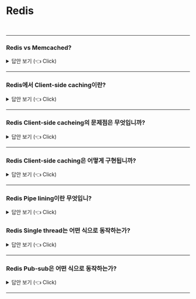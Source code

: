 # Redis
<br>

-----------------------

### Redis vs Memcached?

<details>
   <summary> 답안 보기 (👈 Click)</summary>
<br />
 
   1. Redis
  - Redis는 캐시 솔루션 + 저장소입니다. <br>
  - Redis는 Key-value, List, Hash, Set, Sorted Set과 같은 다양한 자료구조를 지원합니다. <br>
  - Redis는 싱글 스레드로 동작합니다. <br>
  - Redis는 트랜잭션, 스냅샷, Replication, Pub/sub, Lua Scripting과 같은 기능을 지원합니다. <br>
   
   2. Memcached 
  - Memcached는 캐시 솔루션입니다.
  - Memcached는 Key-value 자료구조를 지원합니다.
  - Memcached는 멀티 스레드로 동작합니다. 
</details>

-----------------------

### Redis에서 Client-side caching이란?

<details>
   <summary> 답안 보기 (👈 Click)</summary>
<br />
 [참고: https://redis.io/docs/manual/client-side-caching/]

- 클라이언트 측 캐싱은 고성능 서비스를 만드는데 사용되는 기술입니다
  데이터베이스 노드와 비교하여 일반적으로 별개의 컴퓨터인 서버인 애플리케이션 서버에서
  사용 가능한 메모리를 활용하여 데이터베이스 정보의 일부 하위 집합을 애플리케이션 측에 직접 저장합니다.

  일반적으로 데이터가 필요한 경우 애플리케이션 서버는 다음 다이어그램과 같이 이러한 정보에 대해 데이터베이스에 요청합니다.
  +-------------+                                +----------+
|             | ------- GET user:1234 -------> |          |
| Application |                                | Database |
|             | <---- username = Alice ------- |          |
+-------------+                                +----------+
   클라이언트 측 캐싱이 사용되면 애플리케이션은 인기 있는 쿼리의 응답을 애플리케이션 메모리 내부에
   직접 저장하므로 나중에 데이터베이스에 다시 접속하지 않고도 이러한 응답을 재사용할 수 있습니다.
   +-------------+                                +----------+
|             |                                |          |
| Application |       ( No chat needed )       | Database |
|             |                                |          |
+-------------+                                +----------+
| Local cache |
|             |
| user:1234 = |
| username    |
| Alice       |
+-------------+
  - 로컬 캐시에 사용되는 애플리케이션 메모리는 그다지 크지 않을 수 있지만,
    로컬 컴퓨터 메모리에 액세스하는데 필요한 시간은 데이터베이스와 같은
    네트워크 서비스에 액세스하는 것과 비교할 때 훨씬 적습니다.
    동일한 작은 비율의 데이터가 자주 액세스되기 때문에 이 패턴은 애플리케이션이 데이터를
    가져오는 대기 시간과 동시에 데이터베이스 측의 로드를 크게 줄일 수 있습니다.

  - 또한, 항목이 매우 드물게 변경되는 많은 데이터 세트가 있습니다.
    예를 들어, 소셜 네트워크의 대부분의 사용자 게시물은 변경할 수 없거나
    사용자가 거의 편집하지 않습니다 .
    여기에 일반적으로 소수의 게시물이 매우 인기가 있다는 사실을 추가하면
    소수의 사용자가 팔로워가 많거나 최근 게시물의 가시성이 훨씬 높기 때문에
    이러한 패턴이 나타날 수 있는 이유는 분명합니다. 

  - 일반적으로 클라이언트 쪽 캐싱의 두 가지 주요 이점은 다음과 같습니다.
  (1) 매우 짧은 대기 시간으로 데이터를 사용할 수 있습니다
  (2) 데이터베이스 시스템은 더 적은 쿼리를 수신하므로, 더 적은 수의 노드로 동일한 데이터 세트를 제공할 수 있습니다. 
</details>

-----------------------

### Redis Client-side cacheing의 문제점은 무엇입니까?

<details>
   <summary> 답안 보기 (👈 Click)</summary>
<br />
[참고: https://redis.io/docs/manual/client-side-caching/] 
+ 컴퓨터 과학에는 두 가지 어려운 문제가 있습니다
  위 패턴의 문제점은 사용자에게 오래된 데이터가 표시되지 않도록 애플리케이션이 보유하고 있는 정보를
  무효화하는 방법입니다.
  예를 들어, 위의 애플리케이션이 user:1234에 대한 정보를 로컬로 캐시한 후 Alice는 자신의 사용자 이름을
  Flora로 업데이트할 수 있습니다.
  그러나 응용 프로그램은 사용자:1234의 이전 사용자 이름을 계속 제공할 수 있습니다.
  
  때때로 우리가 모델링하는 정확한 애플리케이션에 따라 이것은 큰 문제가 아니므로,
  클라이언트는 캐시된 정보에 대해 고정된 최대 "수명"을 사용합니다.
  일정 시간이 지나면 해당 정보는 더 이상 유효하지 않은 것으로 간주됩니다. 

  더 복잡한 패턴은 Redis를 사용할 때 Pub/Sub 시스템을 활용하여 수신 클라이언트에 무효화 메시지를 보냅니다. 
  이것은 작동하도록 만들 수 있지만 사용되는 대역폭의 관점에서 볼 때, 까다롭고 비용이 많이 듭니다. 
  왜냐하면 특정 클라이언트가 무효화된 데이터의 복사본을 가지고 있지 않은 경우에도
  이러한 패턴은 종종 애플리케이션의 모든 클라이언트에 무효화 메시지를 보내는 것과 관련되기 때문입니다. 
  또한, 데이터를 변경하는 모든 애플리케이션 쿼리는 PUBLISH 명령을 사용해야 하므로
  데이터베이스에서 이 명령을 처리하는데 더 많은 CPU 시간이 소요됩니다. 

  사용되는 스키마에 관계없이 간단한 사실이 있습니다.
  매우 큰 응용 프로그램은 빠른 저장 또는 빠른 캐시 서버를 갖는 다음 논리적 단계이기 때문에
  어떤 형태의 클라이언트 측 캐싱을 구현합니다.
  이러한 이유로 Redis6는 클라이언트 측 캐싱에 대한 직접적인 지원을 구현하여
  이 패턴을 훨씬 더 간단하게 구현하고, 액세스 가능하며 안정적이고 효율적으로 만듭니다. 
</details>

-----------------------


### Redis Client-side caching은 어떻게 구현됩니까?

<details>
   <summary> 답안 보기 (👈 Click)</summary>
<br />
[참고: https://redis.io/docs/manual/client-side-caching/] 
+ Redis 클라이언트 측 캐싱 지원을 추적이라고 하며, 두 가지 모드가 있습니다.
  기본 모드에서는 서버는 주어진 클라이언트가 액세스한 키를 기억하고,
  동일한 키가 수정되면 무효화 메시지를 보냅니다. 
  이는 서버 측에서 메모리 비용이 들지만, 클라이언트가 메모리에 가질 수 있는 키 집합에 대해서만
  무효화 메시지를 보냅니다.
  브로드캐스팅 모드에서 서버는 주어진 클라이언트가 액세스한 키를 기억하려고 하지 않으므로
  이 모드는 서버 측에서 메모리 비용이 전혀 들지 않습니다. 
  대신 클라이언트는 object: 또는 user:와 같은 키 접두사를 구독하고 구독한 접두사와 일치하는 키가 
  터치될때마다 알림 메시지를 받습니다. 

  요약하자면, 지금은 브로드캐스팅 모드에 대해 잠시 잊고 첫 번째 모드에 집중하겠습니다. 
  브로드캐스팅에 대해서는 나중에 자세히 설명하겠습니다. 
  클라이언트는 원하는 경우 추적을 활성화할 수 있습니다. 
  추적이 활성화되지 않은 상태에서 연결이 시작됩니다.

  추적이 활성화되면 서버는 연결 수명 동안 각 클라이언트가 요청한 키를 기억합니다. 
  (해당 키에 대한 읽기 명령 전송)
  키가 일부 클라이언트에 의해 수정되거나 연관도니 만료 시간이 있기 때문에
  축출되거나 maxmemory 정책으로 인해 축출되면 키가 캐시되었을 수 있는 추적이 
  활성화된 모든 클라이언트에게 무효화 메시지가 통지됩니다. 
  클라이언트가 무효화 메시지를 받으면 부실 데이터 제공을 방지하기 위해 해당 키를 제거해야 합니다. 

  다음은 프로토콜의 예입니다. 
  클라이언트 1 -> 서버: CLIENT TRACKING ON 
  클라이언트 1 -> 서버: GET foo(서버는 클라이언트 1이 캐시된 키 "foo"를 가질 수 있음을 기억합니다)
  (클라이언트 1은 로컬 메모리 내의 "foo" 값을 기억할 수 있습니다.)
  클라이언트 2 -> 서버 SET foo SomeOtherValue
  서버 -> 클라이언트 1: "foo" 무효
</details>

-----------------------

### Redis Pipe lining이란 무엇입니?

<details>
   <summary> 답안 보기 (👈 Click)</summary>
<br />
 [참고: https://redis.io/docs/manual/pipelining/]
+ Redis 파이프라이닝은 개별 명령에 대한 응답을 기다리지 않고 한 번에 여러 명령을 내림으로써 성능을 향상시키는 
  기술입니다. 파이프라이닝은 대부분의 Redis 클라이언트에서 지원됩니다.
  이 문서는 파이프라이닝이 해결하도록 설계된 문제와 Redis에서 파이프라이닝이 작동하는 방식을 설명합니다. 

  Redis는 클라이언트-서버 모델과 요청/응답 프로토콜을 사용하는 TCP 서버입니다. 
  이는 일반적으로 다음 단계를 통해 요청이 완료됨을 의미합니다. 
  클라이언트는 서버에 쿼리를 보내고 일반적으로 차단 방식으로 소켓에서 서버 응답을 읽습니다.
  서버는 명령을 처리하고 응답을 다시 클라이언트로 보냅니다.
  예를 들어, 네 개의 명령 시퀀스는 다음과 같습니다. 

  클라이언트: INCR  
</details>



### Redis Single thread는 어떤 식으로 동작하는가?

<details>
   <summary> 답안 보기 (👈 Click)</summary>
<br />

+  
</details>

-----------------------


### Redis Pub-sub은 어떤 식으로 동작하는가?

<details>
   <summary> 답안 보기 (👈 Click)</summary>
<br />

+ Pub-sub 패턴이란, Publisher들이 특정한 subscriber를 고려하지 않고 메시지를 생성한 후, <br>
  Publish된 메시지들이 channel로 분류된 후, <br>
  Subscribers는 자신이 관심 있는 channel에 있는 메시지만 받아보는 방식을 의미합니다.<br>
   
  이러한 Publisher와 Subscriber의 디커플링으로 인해 갖게 되는 Pub-sub 패턴의 장점은<br>
  높은 확장성과 다이내믹한 네트워크 토폴로지를 가능하게 한다는 점입니다.  
</details>

-----------------------

